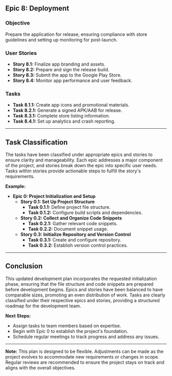 ## Epic 8: Deployment

### Objective

Prepare the application for release, ensuring compliance with store guidelines and setting up monitoring for post-launch.

### User Stories

- **Story 8.1:** Finalize app branding and assets.
- **Story 8.2:** Prepare and sign the release build.
- **Story 8.3:** Submit the app to the Google Play Store.
- **Story 8.4:** Monitor app performance and user feedback.

### Tasks

- **Task 8.1.1:** Create app icons and promotional materials.
- **Task 8.2.1:** Generate a signed APK/AAB for release.
- **Task 8.3.1:** Complete store listing information.
- **Task 8.4.1:** Set up analytics and crash reporting.

---

## Task Classification

The tasks have been classified under appropriate epics and stories to ensure clarity and manageability. Each epic addresses a major component of the project, and stories break down the epic into specific user needs. Tasks within stories provide actionable steps to fulfill the story's requirements.

**Example:**

- **Epic 0: Project Initialization and Setup**
  - **Story 0.1: Set Up Project Structure**
    - **Task 0.1.1:** Define project file structure.
    - **Task 0.1.2:** Configure build scripts and dependencies.
  - **Story 0.2: Collect and Organize Code Snippets**
    - **Task 0.2.1:** Gather relevant code snippets.
    - **Task 0.2.2:** Document snippet usage.
  - **Story 0.3: Initialize Repository and Version Control**
    - **Task 0.3.1:** Create and configure repository.
    - **Task 0.3.2:** Establish version control practices.

---

## Conclusion

This updated development plan incorporates the requested initialization phase, ensuring that the file structure and code snippets are prepared before development begins. Epics and stories have been balanced to have comparable sizes, promoting an even distribution of work. Tasks are clearly classified under their respective epics and stories, providing a structured roadmap for the development team.

**Next Steps:**

- Assign tasks to team members based on expertise.
- Begin with Epic 0 to establish the project's foundation.
- Schedule regular meetings to track progress and address any issues.

---

**Note:** This plan is designed to be flexible. Adjustments can be made as the project evolves to accommodate new requirements or changes in scope. Regular reviews are recommended to ensure the project stays on track and aligns with the overall objectives.
